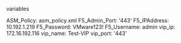 variables

ASM_Policy: asm_policy.xml
F5_Admin_Port: '443'
F5_IPAddress: 10.192.1.219
F5_Password: VMware123!
F5_Username: admin
vip_ip: 172.16.192.116
vip_name: Test-VIP
vip_port: '443'

